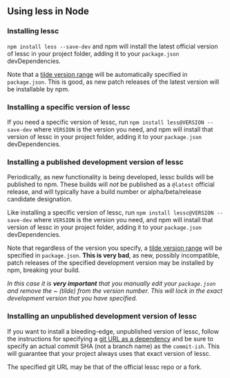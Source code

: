 ## Using less in Node 
### Installing lessc
`npm install less --save-dev` and npm will install the latest official version of lessc in your project folder, adding it to your `package.json` devDependencies.

Note that a [tilde version range][] will be automatically specified in `package.json`. This is good, as new patch releases of the latest version will be installable by npm.

[tilde version range]: https://npmjs.org/doc/json.html#Tilde-Version-Ranges

### Installing a specific version of lessc
If you need a specific version of lessc, run `npm install less@VERSION --save-dev` where `VERSION` is the version you need, and npm will install that version of lessc in your project folder, adding it to your `package.json` devDependencies.

### Installing a published development version of lessc
Periodically, as new functionality is being developed, lessc builds will be published to npm. These builds will _not_ be published as a `@latest` official release, and will typically have a build number or alpha/beta/release candidate designation.

Like installing a specific version of lessc, run `npm install lessc@VERSION --save-dev` where `VERSION` is the version you need, and npm will install that version of lessc in your project folder, adding it to your `package.json` devDependencies.

Note that regardless of the version you specify, a [tilde version range][] will be specified in `package.json`. **This is very bad**, as new, possibly incompatible, patch releases of the specified development version may be installed by npm, breaking your build.

_In this case it is **very important** that you manually edit your `package.json` and remove the ~ (tilde) from the version number. This will lock in the exact development version that you have specified._

### Installing an unpublished development version of lessc
If you want to install a bleeding-edge, unpublished version of lessc, follow the instructions for specifying a [git URL as a dependency](https://npmjs.org/doc/json.html#Git-URLs-as-Dependencies) and be sure to specify an actual commit SHA (not a branch name) as the `commit-ish`. This will guarantee that your project always uses that exact version of lessc.

The specified git URL may be that of the official lessc repo or a fork.